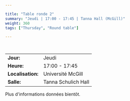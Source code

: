 ```yaml
---

title: "Table ronde 2"
summary: "Jeudi | 17:00 - 17:45 | Tanna Hall (McGill)"
weight: 360
tags: ["Thursday", "Round table"]

---
```


<br>

| | |
| - | - |
| **Jour:** | Jeudi |
| **Heure:** | 17:00 - 17:45 |
| **Localisation:** | Université McGill |
| **Salle:** | Tanna Schulich Hall |

Plus d'informations données bientôt.